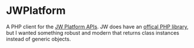 # JWPlatform

A PHP client for the [JW Platform APIs](https://beta-developer.jwplayer.com/jwplayer/docs). JW does have an [offical PHP library](https://github.com/jwplayer/jwplatform-php), but I wanted something robust and modern that returns class instances instead of generic objects.
